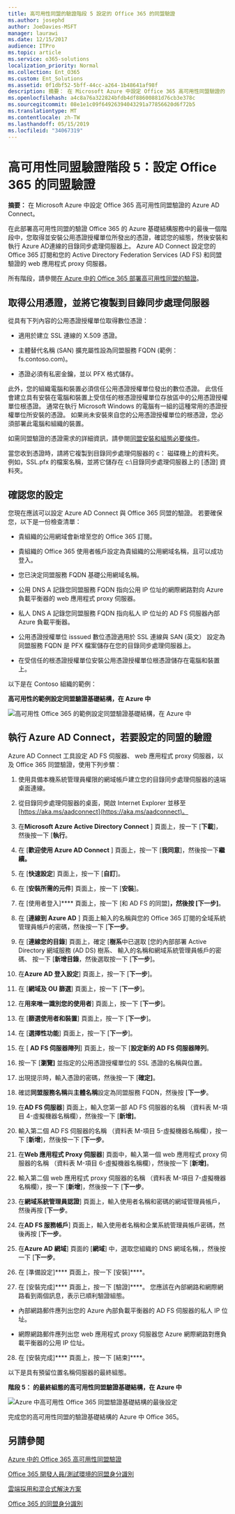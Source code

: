 ```yaml
---
title: 高可用性同盟的驗證階段 5 設定的 Office 365 的同盟驗證
ms.author: josephd
author: JoeDavies-MSFT
manager: laurawi
ms.date: 12/15/2017
audience: ITPro
ms.topic: article
ms.service: o365-solutions
localization_priority: Normal
ms.collection: Ent_O365
ms.custom: Ent_Solutions
ms.assetid: 0f1dbf52-5bff-44cc-a264-1b48641af98f
description: 摘要： 在 Microsoft Azure 中設定 Office 365 高可用性同盟驗證的 Azure AD Connect。
ms.openlocfilehash: a4c8a76a322824bfdb4df88600881d76cb3e378c
ms.sourcegitcommit: 08e1e1c09f64926394043291a77856620d6f72b5
ms.translationtype: MT
ms.contentlocale: zh-TW
ms.lasthandoff: 05/15/2019
ms.locfileid: "34067319"
---
```

# <a name="high-availability-federated-authentication-phase-5-configure-federated-authentication-for-office-365"></a>高可用性同盟驗證階段 5：設定 Office 365 的同盟驗證

 **摘要：** 在 Microsoft Azure 中設定 Office 365 高可用性同盟驗證的 Azure AD Connect。
 
在此部署高可用性同盟的驗證 Office 365 的 Azure 基礎結構服務中的最後一個階段中，您取得並安裝公用憑證授權單位所發出的憑證，確認您的組態，然後安裝和執行 Azure AD連線的目錄同步處理伺服器上。 Azure AD Connect 設定您的 Office 365 訂閱和您的 Active Directory Federation Services (AD FS) 和同盟驗證的 web 應用程式 proxy 伺服器。
  
所有階段，請參閱[在 Azure 中的 Office 365 部署高可用性同盟的驗證](deploy-high-availability-federated-authentication-for-office-365-in-azure.md)。
  
## <a name="get-a-public-certificate-and-copy-it-to-the-directory-synchronization-server"></a>取得公用憑證，並將它複製到目錄同步處理伺服器

從具有下列內容的公用憑證授權單位取得數位憑證：
  
- 適用於建立 SSL 連線的 X.509 憑證。
    
- 主體替代名稱 (SAN) 擴充屬性設為同盟服務 FQDN (範例： fs.contoso.com)。
    
- 憑證必須有私密金鑰，並以 PFX 格式儲存。
    
此外，您的組織電腦和裝置必須信任公用憑證授權單位發出的數位憑證。 此信任會建立具有安裝在電腦和裝置上受信任的根憑證授權單位存放區中的公用憑證授權單位根憑證。 通常在執行 Microsoft Windows 的電腦有一組的這種常用的憑證授權單位所安裝的憑證。 如果尚未安裝來自您的公用憑證授權單位的根憑證，您必須部署此電腦和組織的裝置。
  
如需同盟驗證的憑證需求的詳細資訊，請參閱[同盟安裝和組態必要條件](https://docs.microsoft.com/azure/active-directory/connect/active-directory-aadconnect-prerequisites#prerequisites-for-federation-installation-and-configuration)。
  
當您收到憑證時，請將它複製到目錄同步處理伺服器的 c： 磁碟機上的資料夾。 例如，SSL.pfx 的檔案名稱，並將它儲存在 c:\\目錄同步處理伺服器上的 [憑證] 資料夾。
  
## <a name="verify-your-configuration"></a>確認您的設定

您現在應該可以設定 Azure AD Connect 與 Office 365 同盟的驗證。 若要確保您，以下是一份檢查清單：
  
- 貴組織的公用網域會新增至您的 Office 365 訂閱。
    
- 貴組織的 Office 365 使用者帳戶設定為貴組織的公用網域名稱，且可以成功登入。
    
- 您已決定同盟服務 FQDN 基礎公用網域名稱。
    
- 公用 DNS A 記錄您同盟服務 FQDN 指向公用 IP 位址的網際網路對向 Azure 負載平衡器的 web 應用程式 proxy 伺服器。
    
- 私人 DNS A 記錄您同盟服務 FQDN 指向私人 IP 位址的 AD FS 伺服器內部 Azure 負載平衡器。
    
- 公用憑證授權單位 isssued 數位憑證適用於 SSL 連線與 SAN (英文） 設定為同盟服務 FQDN 是 PFX 檔案儲存在您的目錄同步處理伺服器上。
    
- 在受信任的根憑證授權單位安裝公用憑證授權單位根憑證儲存在電腦和裝置上。
    
以下是在 Contoso 組織的範例：
  
**高可用性的範例設定同盟驗證基礎結構，在 Azure 中**

![高可用性 Office 365 的範例設定同盟驗證基礎結構，在 Azure 中](media/ac1a6a0d-0156-4407-9336-6e4cd6db8633.png)
  
## <a name="run-azure-ad-connect-to-configure-federated-authentication"></a>執行 Azure AD Connect，若要設定的同盟的驗證

Azure AD Connect 工具設定 AD FS 伺服器、 web 應用程式 proxy 伺服器，以及 Office 365 同盟驗證，使用下列步驟：
  
1. 使用具備本機系統管理員權限的網域帳戶建立您的目錄同步處理伺服器的遠端桌面連線。
    
2. 從目錄同步處理伺服器的桌面，開啟 Internet Explorer 並移至[https://aka.ms/aadconnect](https://aka.ms/aadconnect)。
    
3. 在**Microsoft Azure Active Directory Connect** ] 頁面上，按一下 [**下載**]，然後按一下 [**執行**。
    
4. 在 [**歡迎使用 Azure AD Connect** ] 頁面上，按一下 [**我同意**]，然後按一下**繼續。**
    
5. 在 [**快速設定**] 頁面上，按一下 [**自訂**]。
    
6. 在 [**安裝所需的元件**] 頁面上，按一下 [**安裝**]。
    
7. 在 [使用者登入]**** 頁面上，按一下 [和 AD FS 的同盟]****，然後按 [下一步]****。
    
8. 在 [**連線到 Azure AD** ] 頁面上輸入的名稱與您的 Office 365 訂閱的全域系統管理員帳戶的密碼，然後按一下 [**下一步**。
    
9. 在 [**連線您的目錄**] 頁面上，確定 [**樹系**中已選取 [您的內部部署 Active Directory 網域服務 (AD DS) 樹系、 輸入的名稱和網域系統管理員帳戶的密碼、 按一下 [**新增目錄**，然後選取按一下 [**下一步**]。
    
10. 在**Azure AD 登入設定**] 頁面上，按一下 [**下一步**]。
    
11. 在 [**網域及 OU 篩選**] 頁面上，按一下 [**下一步**]。
    
12. 在**用來唯一識別您的使用者**] 頁面上，按一下 [**下一步**]。
    
13. 在 [**篩選使用者和裝置**] 頁面上，按一下 [**下一步**]。
    
14. 在 [**選擇性功能**] 頁面上，按一下 [**下一步**]。
    
15. 在 [ **AD FS 伺服器陣列**] 頁面上，按一下 [**設定新的 AD FS 伺服器陣列**。
    
16. 按一下 [**瀏覽]** 並指定的公用憑證授權單位的 SSL 憑證的名稱與位置。
    
17. 出現提示時，輸入憑證的密碼，然後按一下 [**確定]**。
    
18. 確認**同盟服務名稱**與**主體名稱**設定為同盟服務 FQDN，然後按 [**下一步**。
    
19. 在**AD FS 伺服器**] 頁面上，輸入您第一部 AD FS 伺服器的名稱 （資料表 M-項目 4-虛擬機器名稱欄），然後按一下 [**新增]**。
    
20. 輸入第二個 AD FS 伺服器的名稱 （資料表 M-項目 5-虛擬機器名稱欄），按一下 [**新增**]，然後按一下 [**下一步**。
    
21. 在**Web 應用程式 Proxy 伺服器**] 頁面中，輸入第一個 web 應用程式 proxy 伺服器的名稱 （資料表 M-項目 6-虛擬機器名稱欄），然後按一下 [**新增]**。
    
22. 輸入第二個 web 應用程式 proxy 伺服器的名稱 （資料表 M-項目 7-虛擬機器名稱欄），按一下 [**新增**]，然後按一下 [**下一步**。
    
23. 在**網域系統管理員認證**] 頁面上，輸入使用者名稱和密碼的網域管理員帳戶，然後再按 [**下一步**。
    
24. 在**AD FS 服務帳戶**] 頁面上，輸入使用者名稱和企業系統管理員帳戶密碼，然後再按 [**下一步**。
    
25. 在**Azure AD 網域**] 頁面的 [**網域**] 中，選取您組織的 DNS 網域名稱，，然後按一下 [**下一步**。
    
26. 在 [準備設定]**** 頁面上，按一下 [安裝]****。
    
27. 在 [安裝完成]**** 頁面上，按一下 [驗證]****。 您應該在內部網路和網際網路看到兩個訊息，表示已順利驗證組態。
    
  - 內部網路郵件應列出您的 Azure 內部負載平衡器的 AD FS 伺服器的私人 IP 位址。
    
  - 網際網路郵件應列出您 web 應用程式 proxy 伺服器您 Azure 網際網路對應負載平衡器的公用 IP 位址。
    
28. 在 [安裝完成]**** 頁面上，按一下 [結束]****。
    
以下是具有預留位置名稱伺服器的最終組態。
  
**階段 5： 的最終組態的高可用性同盟驗證基礎結構，在 Azure 中**

![Azure 中高可用性 Office 365 同盟驗證基礎結構的最後設定](media/c5da470a-f2aa-489a-a050-df09b4d641df.png)
  
完成您的高可用性同盟的驗證基礎結構的 Azure 中 Office 365。
  
## <a name="see-also"></a>另請參閱

[Azure 中的 Office 365 高可用性同盟驗證](deploy-high-availability-federated-authentication-for-office-365-in-azure.md)
  
[Office 365 開發人員/測試環境的同盟身分識別](federated-identity-for-your-office-365-dev-test-environment.md)
  
[雲端採用和混合式解決方案](cloud-adoption-and-hybrid-solutions.md)

[Office 365 的同盟身分識別](https://support.office.com/article/Understanding-Office-365-identity-and-Azure-Active-Directory-06a189e7-5ec6-4af2-94bf-a22ea225a7a9#bk_federated)


